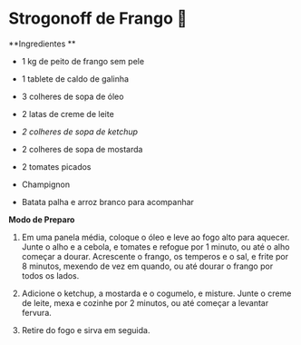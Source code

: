 # Strogonoff de Frango :chicken:

**Ingredientes **

- 1 kg de peito de frango sem pele

- 1 tablete de caldo de galinha

- 3 colheres de sopa de óleo
- 2 latas de creme de leite

- *2 colheres de sopa de ketchup*

- 2 colheres de sopa de mostarda

- 2 tomates picados

- Champignon

- Batata palha e arroz branco para acompanhar



**Modo de Preparo**

1. Em uma panela média, coloque o óleo e leve ao fogo alto para aquecer. Junte o alho e a cebola, e tomates e refogue por 1 minuto, ou até o alho começar a dourar. Acrescente o frango, os temperos e o sal, e frite por 8 minutos, mexendo de vez em quando, ou até dourar o frango por todos os lados.

2.  Adicione o ketchup, a mostarda  e o cogumelo, e misture. Junte o creme de leite, mexa e cozinhe por 2 minutos, ou até começar a levantar fervura.
3. Retire do fogo e sirva em seguida.



